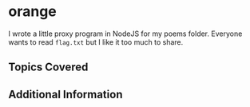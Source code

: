 # orange
I wrote a little proxy program in NodeJS for my poems folder.
Everyone wants to read `flag.txt` but I like it too much to share.
## Topics Covered

## Additional Information

